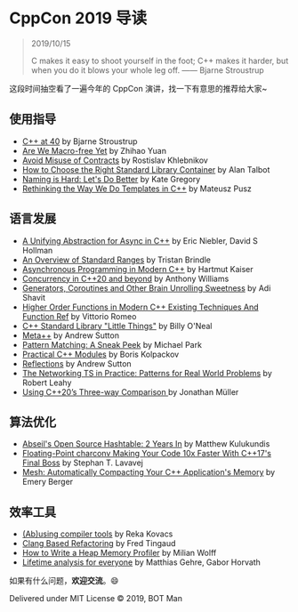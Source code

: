 ﻿# CppCon 2019 导读

> 2019/10/15
> 
> C makes it easy to shoot yourself in the foot; C++ makes it harder, but when you do it blows your whole leg off. —— Bjarne Stroustrup

这段时间抽空看了一遍今年的 CppCon 演讲，找一下有意思的推荐给大家~

## 使用指导

- [C++ at 40](https://github.com/CppCon/CppCon2019/blob/master/Presentations/cpp_at_40/cpp_at_40__bjarne_stroustrup__cppcon_2019.pdf) by Bjarne Stroustrup
- [Are We Macro-free Yet](https://github.com/CppCon/CppCon2019/blob/master/Presentations/are_we_macrofree_yet/are_we_macrofree_yet__zhihao_yuan__cppcon_2019.pdf) by Zhihao Yuan
- [Avoid Misuse of Contracts](https://github.com/CppCon/CppCon2019/blob/master/Presentations/avoid_misuse_of_contracts/avoid_misuse_of_contracts__rostislav_khlebnikov__cppcon_2019.pdf) by Rostislav Khlebnikov
- [How to Choose the Right Standard Library Container](https://github.com/CppCon/CppCon2019/blob/master/Presentations/how_to_choose_the_right_standard_library_container/how_to_choose_the_right_standard_library_container__alan_talbot__cppcon_2019.pdf) by Alan Talbot
- [Naming is Hard: Let's Do Better](https://github.com/CppCon/CppCon2019/blob/master/Presentations/naming_is_hard_lets_do_better/naming_is_hard_lets_do_better__kate_gregory__cppcon_2019.pdf) by Kate Gregory
- [Rethinking the Way We Do Templates in C++](https://github.com/CppCon/CppCon2019/blob/master/Presentations/rethinking_the_way_we_do_templates_in_cpp/rethinking_the_way_we_do_templates_in_cpp__mateusz_pusz__cppcon_2019.pdf) by Mateusz Pusz

## 语言发展

- [A Unifying Abstraction for Async in C++](https://github.com/CppCon/CppCon2019/blob/master/Presentations/a_unifying_abstraction_for_async_in_cpp/a_unifying_abstraction_for_async_in_cpp__eric_niebler_david_s_hollman__cppcon_2019.pdf) by Eric Niebler, David S Hollman
- [An Overview of Standard Ranges](https://github.com/CppCon/CppCon2019/blob/master/Presentations/an_overview_of_standard_ranges/an_overview_of_standard_ranges__tristan_brindle__cppcon_2019.pdf) by Tristan Brindle
- [Asynchronous Programming in Modern C++](https://github.com/CppCon/CppCon2019/blob/master/Presentations/asynchronous_programming_in_modern_cpp/asynchronous_programming_in_modern_cpp__hartmut_kaiser__cppcon_2019.pdf) by Hartmut Kaiser
- [Concurrency in C++20 and beyond](https://github.com/CppCon/CppCon2019/blob/master/Presentations/concurrency_in_cpp20_and_beyond/concurrency_in_cpp20_and_beyond__anthony_williams__cppcon_2019.pdf) by Anthony Williams
- [Generators, Coroutines and Other Brain Unrolling Sweetness](https://github.com/CppCon/CppCon2019/blob/master/Presentations/generators_coroutines_and_other_brain_unrolling_sweetness/generators_coroutines_and_other_brain_unrolling_sweetness__adi_shavit__cppcon_2019.pdf) by Adi Shavit
- [Higher Order Functions in Modern C++ Existing Techniques And Function Ref](https://github.com/CppCon/CppCon2019/blob/master/Presentations/higher_order_functions_in_modern_cpp_existing_techniques_and_function_ref/higher_order_functions_in_modern_cpp_existing_techniques_and_function_ref__vittorio_romeo__cppcon_2019.pdf) by Vittorio Romeo
- [C++ Standard Library "Little Things"](https://github.com/CppCon/CppCon2019/blob/master/Presentations/cpp_standard_library_little_things/cpp_standard_library_little_things__billy_oneal__cppcon_2019.pdf) by Billy O'Neal
- [Meta++](https://github.com/CppCon/CppCon2019/blob/master/Presentations/meta/meta__andrew_sutton__cppcon_2019.pdf) by Andrew Sutton
- [Pattern Matching: A Sneak Peek](https://github.com/CppCon/CppCon2019/blob/master/Presentations/pattern_matching_a_sneak_peek/pattern_matching_a_sneak_peek__michael_park__cppcon_2019.pdf) by Michael Park
- [Practical C++ Modules](https://github.com/CppCon/CppCon2019/blob/master/Presentations/practical_cpp_modules/practical_cpp_modules__boris_kolpackov__cppcon_2019.pdf) by Boris Kolpackov
- [Reflections](https://github.com/CppCon/CppCon2019/blob/master/Presentations/reflections/reflections__andrew_sutton__cppcon_2019.pdf) by Andrew Sutton
- [The Networking TS in Practice: Patterns for Real World Problems](https://github.com/CppCon/CppCon2019/blob/master/Presentations/the_networking_ts_in_practice_patterns_for_real_world_problems/the_networking_ts_in_practice_patterns_for_real_world_problems__robert_leahy__cppcon_2019.pdf) by Robert Leahy
- [Using C++20’s Three-way Comparison ](https://github.com/CppCon/CppCon2019/blob/master/Presentations/using_cpp20s_threeway_comparison_/using_cpp20s_threeway_comparison___jonathan_m%C3%BCller__cppcon_2019.pdf) by Jonathan Müller

## 算法优化

- [Abseil's Open Source Hashtable: 2 Years In](https://github.com/CppCon/CppCon2019/blob/master/Presentations/abseils_open_source_hashtable_2_years_in/abseils_open_source_hashtable_2_years_in__matthew_kulukundis__cppcon_2019.pdf) by Matthew Kulukundis
- [Floating-Point charconv Making Your Code 10x Faster With C++17's Final Boss](https://github.com/CppCon/CppCon2019/blob/master/Presentations/floatingpoint_charconv_making_your_code_10x_faster_with_cpp17s_final_boss/floatingpoint_charconv_making_your_code_10x_faster_with_cpp17s_final_boss__stephan_t_lavavej__cppcon_2019.pdf) by Stephan T. Lavavej
- [Mesh: Automatically Compacting Your C++ Application's Memory](https://github.com/CppCon/CppCon2019/blob/master/Presentations/mesh_automatically_compacting_your_cpp_applications_memory/mesh_automatically_compacting_your_cpp_applications_memory__emery_berger__cppcon_2019.pdf) by Emery Berger

## 效率工具

- [(Ab)using compiler tools](https://github.com/CppCon/CppCon2019/blob/master/Presentations/abusing_compiler_tools/abusing_compiler_tools__reka_kovacs__cppcon_2019.pdf) by Reka Kovacs
- [Clang Based Refactoring](https://github.com/CppCon/CppCon2019/blob/master/Presentations/clang_based_refactoring/clang_based_refactoring__fred_tingaud__cppcon_2019.pdf) by Fred Tingaud
- [How to Write a Heap Memory Profiler](https://github.com/CppCon/CppCon2019/blob/master/Presentations/how_to_write_a_heap_memory_profiler/how_to_write_a_heap_memory_profiler__milian_wolff__cppcon_2019.pdf) by Milian Wolff
- [Lifetime analysis for everyone](https://github.com/CppCon/CppCon2019/blob/master/Presentations/lifetime_analysis_for_everyone/lifetime_analysis_for_everyone__matthias_gehre_gabor_horvath__cppcon_2019.pptx) by Matthias Gehre, Gabor Horvath

如果有什么问题，**欢迎交流**。😄

Delivered under MIT License &copy; 2019, BOT Man
